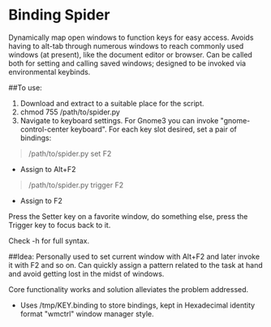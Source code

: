 Binding Spider
======

Dynamically map open windows to function keys for easy access. Avoids having to alt-tab through numerous windows to reach commonly used windows (at present), like the document editor or browser. 
Can be called both for setting and calling saved windows; designed to be invoked via environmental keybinds.

##To use:
1. Download and extract to a suitable place for the script.
2. chmod 755 /path/to/spider.py
3. Navigate to keyboard settings. For Gnome3 you can invoke "gnome-control-center keyboard". For each key slot desired, set a pair of bindings:

>/path/to/spider.py set F2
 
* Assign to Alt+F2

>/path/to/spider.py trigger F2

* Assign to F2

Press the Setter key on a favorite window, do something else, press the Trigger key to focus back to it.

Check -h for full syntax.

##Idea:
Personally used to set current window with Alt+F2 and later invoke it with F2 and so on. 
Can quickly assign a pattern related to the task at hand and avoid getting lost in the midst of windows.

Core functionality works and solution alleviates the problem addressed.

* Uses /tmp/KEY.binding to store bindings, kept in Hexadecimal identity format "wmctrl" window manager style.
